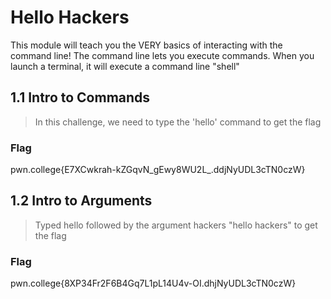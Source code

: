 # Hello Hackers

This module will teach you the VERY basics of interacting with the command line! The command line lets you execute commands. When you launch a terminal, it will execute a command line "shell"

## 1.1 Intro to Commands

>In this challenge, we need to type the 'hello' command to get the flag

### Flag

pwn.college{E7XCwkrah-kZGqvN_gEwy8WU2L_.ddjNyUDL3cTN0czW}

## 1.2 Intro to Arguments

>Typed hello followed by the argument hackers "hello hackers" to get the flag

### Flag

pwn.college{8XP34Fr2F6B4Gq7L1pL14U4v-OI.dhjNyUDL3cTN0czW}
